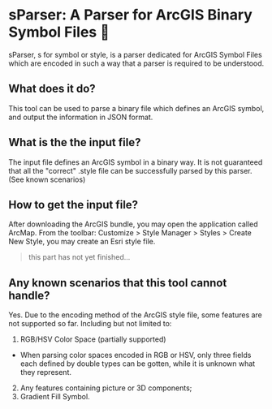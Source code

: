 # sParser: A Parser for ArcGIS Binary Symbol Files 📇
sParser, s for symbol or style, is a parser dedicated for ArcGIS Symbol Files which are encoded in such a way that a parser is required to be understood.

## What does it do?
This tool can be used to parse a binary file which defines an ArcGIS symbol, and output the information in JSON format.

## What is the the input file?
The input file defines an ArcGIS symbol in a binary way. It is not guaranteed that all the "correct" .style file can be successfully parsed by this parser. (See known scenarios)

## How to get the input file?
After downloading the ArcGIS bundle, you may open the application called ArcMap. From the toolbar: Customize > Style Manager > Styles > Create New Style, you may create an Esri style file.

> this part has not yet finished...

## Any known scenarios that this tool cannot handle?
Yes. Due to the encoding method of the ArcGIS style file, some features are not supported so far. Including but not limited to:
1. RGB/HSV Color Space (partially supported)
  - When parsing color spaces encoded in RGB or HSV, only three fields each defined by double types can be gotten, while
  it is unknown what they represent.
2. Any features containing picture or 3D components;
3. Gradient Fill Symbol.
